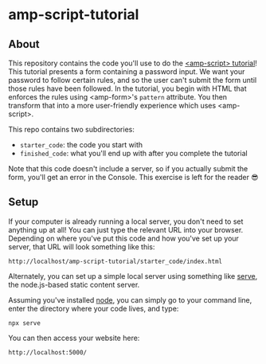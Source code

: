 # amp-script-tutorial

## About

This repository contains the code you'll use to do the [&lt;amp-script&gt; tutorial](https://amp.dev/documentation/guides-and-tutorials/develop/custom-javascript-tutorial/)! This tutorial presents a form containing a password input. We want your password to follow certain rules, and so the user can't submit the form until those rules have been followed. In the tutorial, you begin with HTML that enforces the rules using &lt;amp-form&gt;'s `pattern` attribute. You then transform that into a more user-friendly experience which uses &lt;amp-script&gt;.

This repo contains two subdirectories:
* `starter_code`: the code you start with
* `finished_code`: what you'll end up with after you complete the tutorial

Note that this code doesn't include a server, so if you actually submit the form, you'll get an error in the Console. This exercise is left for the reader 😎

## Setup

If your computer is already running a local server, you don't need to set anything up at all! You can just type the relevant URL into your browser. Depending on where you've put this code and how you've set up your server, that URL will look something like this:

`http://localhost/amp-script-tutorial/starter_code/index.html`

Alternately, you can set up a simple local server using something like [serve](https://www.npmjs.com/package/serve), the node.js-based static content server.

Assuming you've installed [node](https://nodejs.org/), you can simply go to your command line, enter the directory where your code lives, and type:

`npx serve`

You can then access your website here:

`http://localhost:5000/`
